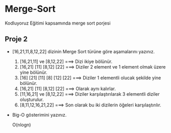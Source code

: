 # Merge-Sort
Kodluyoruz Eğitimi kapsamında merge sort porjesi

## Proje 2

* [16,21,11,8,12,22] dizinin Merge Sort türüne göre aşamalarını yazınız.

  1. [16,21,11] ve [8,12,22]                  ===> Dizi ikiye bölünür.
  2. [16,21] [11] [8,12] [22]                 ===> Diziler 2 element ve 1 element olmak üzere yine bölünür.
  3. [16] [21] [11] [8] [12] [22]             ===> Diziler 1 elementli olucak şekilde yine bölünür.
  4. [16,21] [11] [8,12] [22]                 ===> Olarak aynı kalırlar.
  5. [11,16,21] ve [8,12,22]                  ===> Diziler karşılaştırılarak 3 elementli diziler oluşturulur.
  6. [8,11,12,16,21,22]                       ===> Son olarak bu iki dizilerin öğeleri karşılaştırılır.
 
* Big-O gösterimini yazınız.

    O(nlogn)
